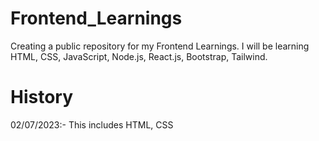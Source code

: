 # Frontend_Learnings

Creating a public repository for my Frontend Learnings.
I will be learning HTML, CSS, JavaScript, Node.js, React.js, Bootstrap, Tailwind.


# History
02/07/2023:-
This includes HTML, CSS
